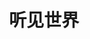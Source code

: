 ---
title: 听见世界
description: 视力障碍人士的世界失去了色彩，但是他们的世界依然充满了声音。小说家可以根据一张照片、一则新闻写出一篇小说，那么我们能否根据一张照片编出一个生动的故事呢？听见世界借助 Azure 认知服务 提取照片中的信息，使用 OpenAI API 编写故事，让视力障碍人士可以通过声音理解周围世界。
cover: "./hearing-the-world.png"
projectType: 学生大使项目
productType: Mobile App
technologies: 
    - Kotlin
    - OpenAI API
    - Azure
teamMembers:
    - Wenwei Lin
roles:
    - 产品设计
    - UX设计
start: 2023-01
end: 2023-04
githubRepo: https://github.com/orgs/MLSA-Social-Impact-Project-Jan-Mar-23/repositories
videoDemo: https://www.youtube.com/shorts/aMLNw2D4nsM
---